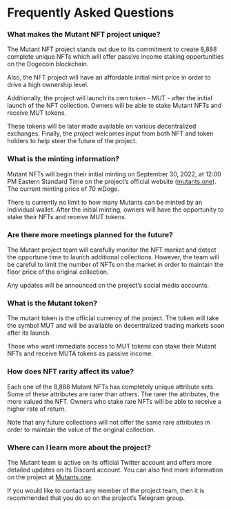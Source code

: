# Frequently Asked Questions

### What makes the Mutant NFT project unique?

The Mutant NFT project stands out due to its commitment to create 8,888 complete unique NFTs which will offer passive income staking opportunities on the Dogecoin blockchain.&#x20;

Also, the NFT project will have an affordable initial mint price in order to drive a high ownership level.

Additionally, the project will launch its own token - MUT - after the initial launch of the NFT collection. Owners will be able to stake Mutant NFTs and receive MUT tokens.&#x20;

These tokens will be later made available on various decentralized exchanges. Finally, the project welcomes input from both NFT and token holders to help steer the future of the project.

### What is the minting information?

Mutant NFTs will begin their initial minting on September 30, 2022, at 12:00 PM Eastern Standard Time on the project’s official website ([mutants.one](https://mutants.one/)). The current minting price of 70 wDoge.&#x20;

There is currently no limit to how many Mutants can be minted by an individual wallet. After the initial minting, owners will have the opportunity to stake their NFTs and receive MUT tokens.

### Are there more meetings planned for the future?

The Mutant project team will carefully monitor the NFT market and detect the opportune time to launch additional collections. However, the team will be careful to limit the number of NFTs on the market in order to maintain the floor price of the original collection.&#x20;

Any updates will be announced on the project’s social media accounts.

### What is the Mutant token?

The mutant token is the official currency of the project. The token will take the symbol MUT and will be available on decentralized trading markets soon after its launch.&#x20;

Those who want immediate access to MUT tokens can stake their Mutant NFTs and receive MUTA tokens as passive income.

### How does NFT rarity affect its value?

Each one of the 8,888 Mutant NFTs has completely unique attribute sets. Some of these attributes are rarer than others. The rarer the attributes, the more valued the NFT. Owners who stake rare NFTs will be able to receive a higher rate of return.&#x20;

Note that any future collections will not offer the same rare attributes in order to maintain the value of the original collection.

### Where can I learn more about the project?

The Mutant team is active on its official Twitter account and offers more detailed updates on its Discord account. You can also find more information on the project at [Mutants.one](https://mutants.one/).&#x20;

If you would like to contact any member of the project team, then it is recommended that you do so on the project’s Telegram group.
